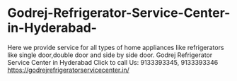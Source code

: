 # Godrej-Refrigerator-Service-Center-in-Hyderabad-
Here we provide service for all types of home appliances like refrigerators like single door,double door and side by side door. Godrej Refrigerator Service Center in Hyderabad  Click to call Us: 9133393345, 9133393346  https://godrejrefrigeratorservicecenter.in/
